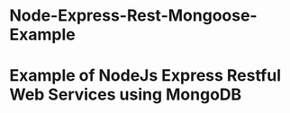 # Node-Express-Rest-Mongoose-Example
Example of NodeJs Express Restful Web Services using MongoDB
=======
